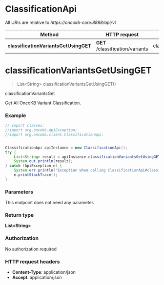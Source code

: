 # ClassificationApi

All URIs are relative to *https://oncokb-core:8888/api/v1*

Method | HTTP request | Description
------------- | ------------- | -------------
[**classificationVariantsGetUsingGET**](ClassificationApi.md#classificationVariantsGetUsingGET) | **GET** /classification/variants | classificationVariantsGet


<a name="classificationVariantsGetUsingGET"></a>
# **classificationVariantsGetUsingGET**
> List&lt;String&gt; classificationVariantsGetUsingGET()

classificationVariantsGet

Get All OncoKB Variant Classification.

### Example
```java
// Import classes:
//import org.oncokb.ApiException;
//import org.oncokb.client.ClassificationApi;


ClassificationApi apiInstance = new ClassificationApi();
try {
    List<String> result = apiInstance.classificationVariantsGetUsingGET();
    System.out.println(result);
} catch (ApiException e) {
    System.err.println("Exception when calling ClassificationApi#classificationVariantsGetUsingGET");
    e.printStackTrace();
}
```

### Parameters
This endpoint does not need any parameter.

### Return type

**List&lt;String&gt;**

### Authorization

No authorization required

### HTTP request headers

 - **Content-Type**: application/json
 - **Accept**: application/json

